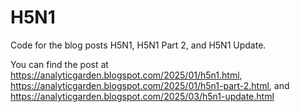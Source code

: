 # H5N1
Code for the blog posts H5N1, H5N1 Part 2, and H5N1 Update.

You can find the post at https://analyticgarden.blogspot.com/2025/01/h5n1.html,
https://analyticgarden.blogspot.com/2025/01/h5n1-part-2.html, and https://analyticgarden.blogspot.com/2025/03/h5n1-update.html


